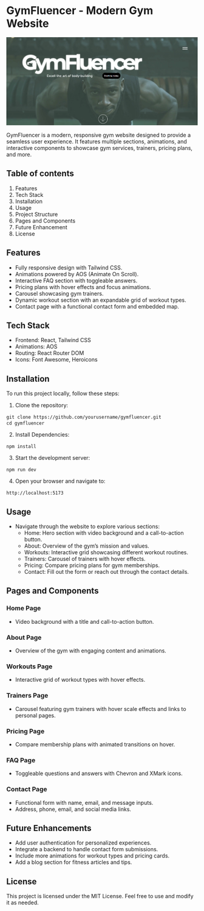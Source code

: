 # GymFluencer - Modern Gym Website
![Relative](/src/assets/website-model.png)

GymFluencer is a modern, responsive gym website designed to provide a seamless user experience. It features multiple sections, animations, and interactive components to showcase gym services, trainers, pricing plans, and more.


## Table of contents

1. Features
2. Tech Stack
3. Installation
4. Usage
5. Project Structure
6. Pages and Components
7. Future Enhancement
8. License


## Features
* Fully responsive design with Tailwind CSS.
* Animations powered by AOS (Animate On Scroll).
* Interactive FAQ section with toggleable answers.
* Pricing plans with hover effects and focus animations.
* Carousel showcasing gym trainers.
* Dynamic workout section with an expandable grid of workout types.
* Contact page with a functional contact form and embedded map.

## Tech Stack
* Frontend: React, Tailwind CSS
* Animations: AOS
* Routing: React Router DOM
* Icons: Font Awesome, Heroicons

## Installation

To run this project locally, follow these steps:

1. Clone the repository: 
```
git clone https://github.com/yourusername/gymfluencer.git
cd gymfluencer
```

2. Install Dependencies: 
```
npm install
```

3. Start the development server:
```
npm run dev
```

4. Open your browser and navigate to:
```
http://localhost:5173  
```

## Usage
 
* Navigate through the website to explore various sections:
  * Home: Hero section with video background and a call-to-action button.
  * About: Overview of the gym’s mission and values.
  * Workouts: Interactive grid showcasing different workout routines.
  * Trainers: Carousel of trainers with hover effects.
  * Pricing: Compare pricing plans for gym memberships.
  * Contact: Fill out the form or reach out through the contact details.

## Pages and Components

### Home Page
* Video background with a title and call-to-action button.
### About Page
* Overview of the gym with engaging content and animations.
### Workouts Page
* Interactive grid of workout types with hover effects.
### Trainers Page
* Carousel featuring gym trainers with hover scale effects and links to personal pages.
### Pricing Page
* Compare membership plans with animated transitions on hover.
### FAQ Page
* Toggleable questions and answers with Chevron and XMark icons.
### Contact Page
* Functional form with name, email, and message inputs.
* Address, phone, email, and social media links.

## Future Enhancements
* Add user authentication for personalized experiences.
* Integrate a backend to handle contact form submissions.
* Include more animations for workout types and pricing cards.
* Add a blog section for fitness articles and tips.

## License
This project is licensed under the MIT License. Feel free to use and modify it as needed.

